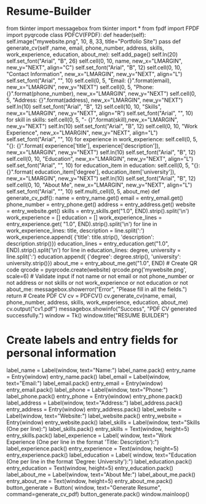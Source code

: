 # Resume-Builder
from tkinter import messagebox
from tkinter import *
from fpdf import FPDF
import pyqrcode
class PDFCV(FPDF):
    def header(self):
        self.image("mywebsite.png", 10, 8, 33, title="Portfolio Site")
        pass
    def generate_cv(self ,name, email, phone_number, address, skills, work_experience, education, about_me):
        self.add_page()
        self.ln(20)
        self.set_font("Arial", "B", 26)
        self.cell(0, 10, name,
                  new_x="LMARGIN", new_y="NEXT", align="C")
        self.set_font("Arial", "B", 12)
        self.cell(0, 10, "Contact Information",
                  new_x="LMARGIN", new_y="NEXT", align="L")
        self.set_font("Arial", "", 10)
        self.cell(0, 5, "Email: {}".format(email),
                  new_x="LMARGIN", new_y="NEXT")
        self.cell(0, 5, "Phone: {}".format(phone_number),
                  new_x="LMARGIN", new_y="NEXT")
        self.cell(0, 5, "Address: {}".format(address),
                  new_x="LMARGIN", new_y="NEXT")
        self.ln(10)
        self.set_font("Arial", "B", 12)
        self.cell(10, 10, "Skills", new_x="LMARGIN", new_y="NEXT", align="R")
        self.set_font("Arial", "", 10)
        for skill in skills:
            self.cell(0, 5, "- {}".format(skill),new_x="LMARGIN", new_y="NEXT")
        self.ln(10)
        self.set_font("Arial", "B", 12)
        self.cell(0, 10, "Work Experience",
                  new_x="LMARGIN", new_y="NEXT", align="L")
        self.set_font("Arial", "", 10)
        for experience in work_experience:
            self.cell(0, 5, "{}: {}".format(
                experience['title'], experience['description']), new_x="LMARGIN", new_y="NEXT")
        self.ln(10)
        self.set_font("Arial", "B", 12)
        self.cell(0, 10, "Education", new_x="LMARGIN", new_y="NEXT", align="L")
        self.set_font("Arial", "", 10)
        for education_item in education:
            self.cell(0, 5, "{}: {}".format(
                education_item['degree'], education_item['university']), new_x="LMARGIN", new_y="NEXT")
        self.ln(10)
        self.set_font("Arial", "B", 12)
        self.cell(0, 10, "About Me", new_x="LMARGIN", new_y="NEXT", align="L")
        self.set_font("Arial", "", 10)
        self.multi_cell(0, 5, about_me)
def generate_cv_pdf():
    name = entry_name.get()
    email = entry_email.get()
    phone_number = entry_phone.get()
    address = entry_address.get()
    website = entry_website.get()
    skills = entry_skills.get("1.0", END).strip().split('\n')
    work_experience = []
    education = []
    work_experience_lines = entry_experience.get(
        "1.0", END).strip().split('\n')
    for line in work_experience_lines:
        title, description = line.split(':')
        work_experience.append(
            {'title': title.strip(), 'description': description.strip()})
    education_lines = entry_education.get("1.0", END).strip().split('\n')
    for line in education_lines:
        degree, university = line.split(':')
        education.append(
            {'degree': degree.strip(), 'university': university.strip()})
    about_me = entry_about_me.get("1.0", END)
    # Create QR code
    qrcode = pyqrcode.create(website)
    qrcode.png('mywebsite.png', scale=6)
    # Validate input
    if not name or not email or not phone_number or not address or not skills or not work_experience or not education or not about_me:
        messagebox.showerror("Error", "Please fill in all the fields.")
        return
    # Create PDF CV
    cv = PDFCV()
    cv.generate_cv(name, email, phone_number, address, skills,
                   work_experience, education, about_me)
    cv.output("cv1.pdf")
    messagebox.showinfo("Success", "PDF CV generated successfully.")
window = Tk()
window.title("RESUME BUILDER")
# Create labels and entry fields for personal information
label_name = Label(window, text="Name:")
label_name.pack()
entry_name = Entry(window)
entry_name.pack()
label_email = Label(window, text="Email:")
label_email.pack()
entry_email = Entry(window)
entry_email.pack()
label_phone = Label(window, text="Phone:")
label_phone.pack()
entry_phone = Entry(window)
entry_phone.pack()
label_address = Label(window, text="Address:")
label_address.pack()
entry_address = Entry(window)
entry_address.pack()
label_website = Label(window, text="Website:")
label_website.pack()
entry_website = Entry(window)
entry_website.pack()
label_skills = Label(window, text="Skills (One per line):")
label_skills.pack()
entry_skills = Text(window, height=5)
entry_skills.pack()
label_experience = Label(
    window, text="Work Experience (One per line in the format 'Title: Description'):")
label_experience.pack()
entry_experience = Text(window, height=5)
entry_experience.pack()
label_education = Label(
    window, text="Education (One per line in the format 'Degree: University'):")
label_education.pack()
entry_education = Text(window, height=5)
entry_education.pack()
label_about_me = Label(window, text="About Me:")
label_about_me.pack()
entry_about_me = Text(window, height=5)
entry_about_me.pack()
button_generate = Button(
    window, text="Generate Resume", command=generate_cv_pdf)
button_generate.pack()
window.mainloop()
